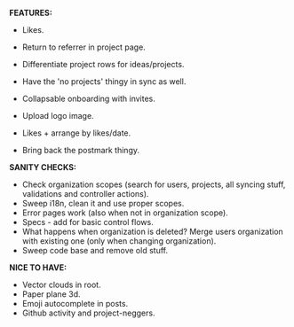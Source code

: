 __FEATURES:__
 * Likes.
 * Return to referrer in project page.
 * Differentiate project rows for ideas/projects. 
 
 * Have the 'no projects' thingy in sync as well.
 * Collapsable onboarding with invites.
 * Upload logo image.
 * Likes + arrange by likes/date.
 * Bring back the postmark thingy.
 
__SANITY CHECKS:__
 * Check organization scopes (search for users, projects, all syncing stuff, validations and controller actions).
 * Sweep i18n, clean it and use proper scopes.
 * Error pages work (also when not in organization scope).
 * Specs - add for basic control flows.
 * What happens when organization is deleted? Merge users organization with existing one (only when changing organization).
 * Sweep code base and remove old stuff.
 
__NICE TO HAVE:__
 * Vector clouds in root.
 * Paper plane 3d.
 * Emoji autocomplete in posts.
 * Github activity and project-neggers.
